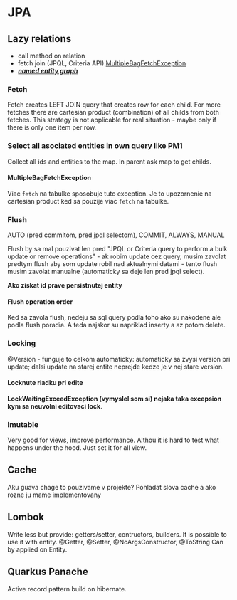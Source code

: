 # JPA

## Lazy relations

* call method on relation
* fetch join (JPQL, Criteria API) [MultipleBagFetchException](#MultipleBagFetchException)
* <u>***named entity graph***</u>

### Fetch

Fetch creates LEFT JOIN query that creates row for each child. For more fetches there are cartesian product (combination) of all childs from both fetches.
This strategy is not applicable for real situation - maybe only if there is only one item per row.

### Select all asociated entities in own query like PM1

Collect all ids and entities to the map. In parent ask map to get childs.

#### MultipleBagFetchException

Viac `fetch` na tabulke sposobuje tuto exception. Je to upozornenie na cartesian product ked sa pouzije viac `fetch` na tabulke.

### Flush

AUTO (pred commitom, pred jpql selectom), COMMIT, ALWAYS, MANUAL

Flush by sa mal pouzivat len pred "JPQL or Criteria query to perform a bulk update or remove operations" - ak robim update cez query, musim zavolat predtym flush aby som update robil nad aktualnymi datami - tento flush musim zavolat manualne (automaticky sa deje len pred jpql select).

**Ako ziskat id prave persistnutej entity**

#### Flush operation order

Ked sa zavola flush, nedeju sa sql query podla toho ako su nakodene ale podla flush poradia. A teda najskor su napriklad inserty a az potom delete.

### Locking

@Version - funguje to celkom automaticky: automaticky sa zvysi version pri update; dalsi update na starej entite neprejde kedze je v nej stare version.

#### Locknute riadku pri edite

**LockWaitingExceedException (vymyslel som si) nejaka taka excepsion kym sa neuvolni editovaci lock**.

### Imutable

Very good for views, improve performance. Althou it is hard to test what happens under the hood.
Just set it for all view.

## Cache

Aku guava chage to pouzivame v projekte? Pohladat slova cache a ako rozne ju mame implementovany

## Lombok

Write less but provide: getters/setter, contructors, builders.
It is possible to use it with entity. @Getter, @Setter, @NoArgsConstructor, @ToString Can by applied on Entity.

## Quarkus Panache

Active record pattern build on hibernate.
